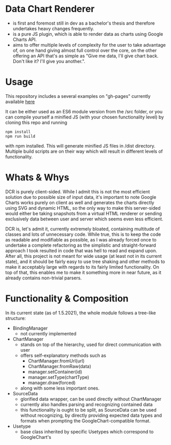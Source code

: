 Data Chart Renderer
===

- is first and foremost still in dev as a bachelor's thesis and therefore undertakes heavy changes frequently.
- is a pure JS plugin, which is able to render data as charts using Google Charts API.
- aims to offer multiple levels of complexity for the user to take advantage of, on one hand giving almost full control over the core, on the other offering an API that's as simple as "Give me data, I'll give chart back. Don't like it? I'll give you another.".

Usage
===
This repository includes a several examples on "gh-pages" currently available [here](https://sanuelson.github.io/DataChartRenderer/)

It can be either used as an ES6 module version from the /src folder, or you can compile yourself a minified JS (with your chosen functionality level) by cloning this repo and running
```
npm install
npm run build
```
with npm installed. This will generate minified JS files in /dist directory. Multiple build scripts are on their way which will result in different levels of functionality.

Whats & Whys
===
DCR is purely client-sided. While I admit this is not the most efficient solution due to possible size of input data, it's important to note Google Charts works purely on client as well and generates the charts directly using SVG and dynamic HTML, so the only way to make this server-sided would either be taking snapshots from a virtual HTML renderer or sending exclusively data between user and server which seems even less efficient.

DCR is, let's admit it, currently extremely bloated, containing multitude of classes and lots of unnecessary code. While true, this is to keep the code as readable and modifiable as possible, as I was already forced once to undertake a complete refactoring as the simplistic and straight-forward approach I took resulted in code that was hell to read and expand upon. After all, this project is not meant for wide usage (at least not in its current state), and it should be fairly easy to use tree shaking and other methods to make it acceptably large with regards to its fairly limited functionality. On top of that, this enables me to make it something more in near future, as it already contains non-trivial parsers.

Functionality & Composition
===
In its current state (as of 1.5.2021), the whole module follows a tree-like structure:
 - BindingManager
   - not currently implemented
 - ChartManager
   - stands on top of the hierarchy, used for direct communication with user
   - offers self-explanatory methods such as
     - ChartManager.fromUrl(url)
     - ChartManager.fromRaw(data)
     - manager.setContainer(id)
     - manager.setType(chartType)
     - manager.draw(forced)
   - along with some less important ones.
 - SourceData
   - glorified data wrapper, can be used directly without ChartManager
   - currently also handles parsing and recognizing contained data
   - this functionality is ought to be split, as SourceData can be used without recognizing, by directly providing expected data types and formats when prompting the GoogleChart-compatible format.
 - Usetype
   - base class inherited by specific Usetypes which correspond to GoogleChart's 